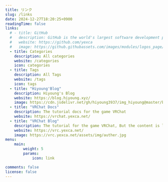 ```yaml
---
title: リンク
slug: /links
date: 2024-12-27T18:20:25+0900
readingTime: false
links:
  # - title: GitHub
  #   description: GitHub is the world's largest software development platform.
  #   website: https://github.com/yexca
  #   image: https://github.githubassets.com/images/modules/logos_page/GitHub-Mark.png
  - title: Categories
    description: All categories
    website: /categories
    icon: categories
  - title: Tags
    description: All Tags
    website: /tags
    icon: tags
  - title: "Hiyoung'Blog"
    description: Hiyoung's Blog
    website: https://blog.hiyoung.xyz/
    image: https://cdn.jsdelivr.net/gh/hiyoung3937/img_hiyoung@master/bolg/bolg_icon.jpg
  - title: "VRChat Docs"
    description: The tutorial docs for the game VRChat
    website: https://vrchat.yexca.net/
  - title: "VRChat Blog"
    description: The tutorial for the game VRChat, But the content is less than docs
    website: https://vrc.yexca.net/
    image: https://vrc.yexca.net/assets/img/auther.jpg
menu:
    main: 
        weight: 5
        params:
            icon: link

comments: false
license: false
---
```

